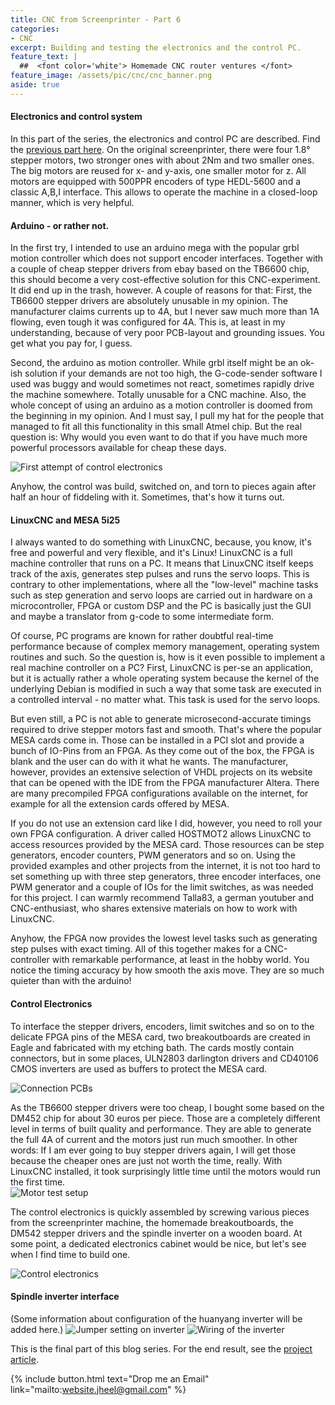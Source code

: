```yaml
---
title: CNC from Screenprinter - Part 6
categories:
- CNC
excerpt: Building and testing the electronics and the control PC.
feature_text: |
  ##  <font color='white'> Homemade CNC router ventures </font>
feature_image: /assets/pic/cnc/cnc_banner.png
aside: true
---
```


#### Electronics and control system
In this part of the series, the electronics and control PC are described. Find the [previous part here](/cnc/2020/01/01/cnc-screen-printer-part-5/). On the original screenprinter, there were four 1.8° stepper motors, two stronger ones with about 2Nm and two smaller ones. The big motors are reused for x- and y-axis, one smaller motor for z. All motors are equipped with 500PPR encoders of type HEDL-5600 and a classic A,B,I interface. This allows to operate the machine in a closed-loop manner, which is very helpful.

#### Arduino - or rather not.

In the first try, I intended to use an arduino mega with the popular grbl motion controller which does not support encoder interfaces. Together with a couple of cheap stepper drivers from ebay based on the TB6600 chip, this should become a very cost-effective solution for this CNC-experiment. It did end up in the trash, however. A couple of reasons for that: First, the TB6600 stepper drivers are absolutely unusable in my opinion. The manufacturer claims currents up to 4A, but I never saw much more than 1A flowing, even tough it was configured for 4A. This is, at least in my understanding, because of very poor PCB-layout and grounding issues. You get what you pay for, I guess.

Second, the arduino as motion controller. While grbl itself might be an ok-ish solution if your demands are not too high, the G-code-sender software I used was buggy and would sometimes not react, sometimes rapidly drive the machine somewhere. Totally unusable for a CNC machine. Also, the whole concept of using an arduino as a motion controller is doomed from the beginning in my opinion. And I must say, I pull my hat for the people that managed to fit all this functionality in this small Atmel chip. But the real question is: Why would you even want to do that if you have much more powerful processors available for cheap these days.

![First attempt of control electronics](/assets/pic/cnc/old_control.jpg)

Anyhow, the control was build, switched on, and torn to pieces again after half an hour of fiddeling with it. Sometimes, that's how it turns out.

#### LinuxCNC and MESA 5i25
I always wanted to do something with LinuxCNC, because, you know, it's free and powerful and very flexible, and it's Linux! LinuxCNC is a full machine controller that runs on a PC. It means that LinuxCNC itself keeps track of the axis, generates step pulses and runs the servo loops. This is contrary to other implementations, where all the "low-level" machine tasks such as step generation and servo loops are carried out in hardware on a microcontroller, FPGA or custom DSP and the PC is basically just the GUI and maybe a translator from g-code to some intermediate form.

Of course, PC programs are known for rather doubtful real-time performance because of complex memory management, operating system routines and such. So the question is, how is it even possible to implement a real machine controller on a PC? First, LinuxCNC is per-se an application, but it is actually rather a whole operating system because the kernel of the underlying Debian is modified in such a way that some task are executed in a controlled interval - no matter what. This task is used for the servo loops.

But even still, a PC is not able to generate microsecond-accurate timings required to drive stepper motors fast and smooth. That's where the popular MESA cards come in. Those can be installed in a PCI slot and provide a bunch of IO-Pins from an FPGA. As they come out of the box, the FPGA is blank and the user can do with it what he wants. The manufacturer, however, provides an extensive selection of VHDL projects on its website that can be opened with the IDE from the FPGA manufacturer Altera. There are many precompiled FPGA configurations available on the internet, for example for all the extension cards offered by MESA.

If you do not use an extension card like I did, however, you need to roll your own FPGA configuration. A driver called HOSTMOT2 allows LinuxCNC to access resources provided by the MESA card. Those resources can be step generators, encoder counters, PWM generators and so on. Using the provided examples and other projects from the internet, it is not too hard to set something up with three step generators, three encoder interfaces, one PWM generator and a couple of IOs for the limit switches, as was needed for this project. I can warmly recommend Talla83, a german youtuber and CNC-enthusiast, who shares extensive materials on how to work with LinuxCNC.

Anyhow, the FPGA now provides the lowest level tasks such as generating step pulses with exact timing. All of this together makes for a CNC-controller with remarkable performance, at least in the hobby world. You notice the timing accuracy by how smooth the axis move. They are so much quieter than with the arduino!

#### Control Electronics
To interface the stepper drivers, encoders, limit switches and so on to the delicate FPGA pins of the MESA card, two breakoutboards are created in Eagle and fabricated with my etching bath. The cards mostly contain connectors, but in some places, ULN2803 darlington drivers and CD40106 CMOS inverters are used as buffers to protect the MESA card.

![Connection PCBs](/assets/pic/cnc/adapter_cards.jpg)

As the TB6600 stepper drivers were too cheap, I bought some based on the DM452 chip for about 30 euros per piece. Those are a completely different level in terms of built quality and performance. They are able to generate the full 4A of current and the motors just run much smoother. In other words: If I am ever going to buy stepper drivers again, I will get those because the cheaper ones are just not worth the time, really. With LinuxCNC installed, it took surprisingly little time until the motors would run the first time.  
![Motor test setup](/assets/pic/cnc/motor_test.jpg)

The control electronics is quickly assembled by screwing various pieces from the screenprinter machine, the homemade breakoutboards, the DM542 stepper drivers and the spindle inverter on a wooden board. At some point, a dedicated electronics cabinet would be nice, but let's see when I find time to build one.

![Control electronics](/assets/pic/cnc/control.jpg)

#### Spindle inverter interface
(Some information about configuration of the huanyang inverter will be added here.)
![Jumper setting on inverter](/assets/pic/cnc/jumper.jpg)
![Wiring of the inverter](/assets/pic/cnc/wiring.jpg)

This is the final part of this blog series. For the end result, see the [project article](/cnc/projects/2020/03/31/cnc-screen-printer/).

{% include button.html text="Drop me an Email" link="mailto:website.jheel@gmail.com" %}

<!-- more -->
